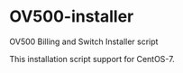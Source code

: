 # OV500-installer
OV500 Billing and Switch Installer script

This installation script support for CentOS-7.

